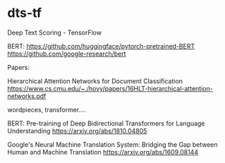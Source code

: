 # dts-tf
Deep Text Scoring - TensorFlow

BERT:
https://github.com/huggingface/pytorch-pretrained-BERT
https://github.com/google-research/bert

Papers:

Hierarchical Attention Networks for Document Classification
https://www.cs.cmu.edu/~./hovy/papers/16HLT-hierarchical-attention-networks.pdf

wordpieces, transformer....

BERT: Pre-training of Deep Bidirectional Transformers for Language Understanding
https://arxiv.org/abs/1810.04805

Google's Neural Machine Translation System: Bridging the Gap between Human and Machine Translation
https://arxiv.org/abs/1609.08144